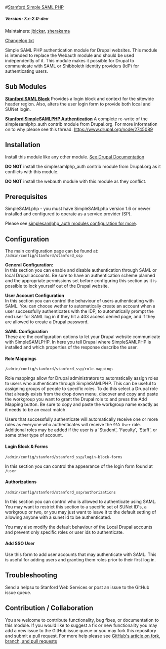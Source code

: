 #[Stanford Simple SAML PHP](https://github.com/SU-SWS/stanford_ssp)
##### Version: 7.x-2.0-dev

Maintainers: [jbickar](https://github.com/jbickar),  [sherakama](https://github.com/sherakama)

[Changelog.txt](CHANGELOG.txt)

Simple SAML PHP authentication module for Drupal websites. This module is intended to replace the Webauth module and should be used independently of it. This module makes it possible for Drupal to communicate with SAML or Shibboleth identity providers (IdP) for authenticating users.

Sub Modules
---

**[Stanford SAML Block](https://github.com/SU-SWS/stanford_ssp/modules/stanford_saml_block)**
Provides a login block and context for the sitewide header region. Also, alters the user login form to provide both local and SUNet login.

**[Stanford SimpleSAMLPHP Authentication](https://github.com/SU-SWS/stanford_ssp/modules/stanford_simplesamlphp_auth)**
A complete re-write of the simplesamlphp_auth contrib module from Drupal.org. For more information on to why please see this thread: https://www.drupal.org/node/2745089

Installation
---

Install this module like any other module. [See Drupal Documentation](https://drupal.org/documentation/install/modules-themes/modules-7)

**DO NOT** install the simplesamlphp_auth contrib module from Drupal.org as it conflicts with this module.

**DO NOT** install the webauth module with this module as they conflict.

Prerequisites
---

SimpleSAMLphp - you must have SimpleSAMLphp version 1.6 or newer installed and configured to operate as a service provider (SP).

Please see [simplesamlphp_auth modules configuration for more](https://github.com/SU-SWS/stanford_ssp/modules/stanford_simplesamlphp_auth).

Configuration
---

The main configuration page can be found at: `/admin/config/stanford/stanford_ssp`

**General Configuration:**  
In this section you can enable and disable authentication through SAML or local Drupal accounts. Be sure to have an authentication scheme planned and the appropriate permissions set before configuring this section as it is possible to lock yourself out of the Drupal website.

**User Account Configuration**  
In this section you can control the behaviour of users authenticating with SAML. You can choose wether to automatically create an account when a user successfully authenticates with the IDP, to automatically prompt the end user for SAML log in if they hit a 403 access denied page, and if they are allowed to create a Drupal password.

**SAML Configuration**  
These are the configuration options to let your Drupal website communicate with SimpleSAMLPHP. In here you tell Drupal where SimpleSAMLPHP is installed and which properties of the response describe the user.

#### Role Mappings
`/admin/config/stanford/stanford_ssp/role-mappings`

Role mappings allow for Drupal administrators to automatically assign roles to users who authenticate through SimpleSAMLPHP. This can be useful to assigning groups of people to specific roles. To do this select a Drupal role that already exists from the drop down menu, discover and copy and paste the workgroup you want to grant the Drupal role to and press the Add Mapping button. Be sure to copy and paste the workgroup name exactly as it needs to be an exact match.

Users that successfully authenticate will automatically receive one or more roles as everyone who authenticates will receive the `SSO User` role. Additional roles may be added if the user is a 'Student', 'Faculty', 'Staff', or some other type of account.

#### Login Block & Forms  
`/admin/config/stanford/stanford_ssp/login-block-forms`

In this section you can control the appearance of the login form found at `/user`

#### Authorizations
`/admin/config/stanford/stanford_ssp/authorizations`

In this section you can control who is allowed to authenticate using SAML. You may want to restrict this section to a specific set of SUNet ID's, a workgroup or two, or you may just want to leave it to the default setting of allowing anyone with a sunet id to be authenticated.

You may also modify the default behaviour of the Local Drupal accounts and prevent only specific roles or user ids to authenticate.

#### Add SSO User

Use this form to add user accounts that may authenticate with SAML. This is useful for adding users and granting them roles prior to their first log in.

Troubleshooting
---

Send a helpsu to Stanford Web Services or post an issue to the GitHub issue queue.

Contribution / Collaboration
---

You are welcome to contribute functionality, bug fixes, or documentation to this module. If you would like to suggest a fix or new functionality you may add a new issue to the GitHub issue queue or you may fork this repository and submit a pull request. For more help please see [GitHub's article on fork, branch, and pull requests](https://help.github.com/articles/using-pull-requests)
